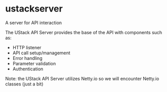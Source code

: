 ustackserver
============

A server for API interaction


The UStack API Server provides the base of the API with components such as:

* HTTP listener
* API call setup/management
* Error handling
* Parameter validation
* Authentication

Note: the UStack API Server utilizes Netty.io so we will encounter Netty.io classes (just a bit)
